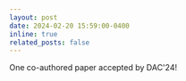 ```yaml
---
layout: post
date: 2024-02-20 15:59:00-0400
inline: true
related_posts: false
---
```


One co-authored paper accepted by DAC&#39;24!
